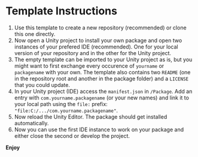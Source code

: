 # Template Instructions
1. Use this template to create a new repository (recommended) or clone this one directly.
2. Now open a Unity project to install your own package and open two instances of your prefered IDE (recommended). One for your local version of your repository and in the other for the Unity project.
3. The empty template can be imported to your Unity project as is, but you might want to first exchange every occurence of `yourname` or `packagename` with your own. The template also contains two `README` (one in the repository root and another in the package folder) and a `LICENSE` that you could update.
4. In your Unity project (IDE) access the `manifest.json` in `/Package`. Add an entry with `com.yourname.packagename` (or your new names) and link it to your local path using the `file:` prefix: `"file:C:/.../com.yourname.packagename"`.
5. Now reload the Unity Editor. The package should get installed automatically.
6. Now you can use the first IDE instance to work on your package and either close the second or develop the project.

**Enjoy**
